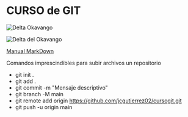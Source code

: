 # CURSO de **GIT**

![Delta Okavango](https://jcgutierrez02.github.io/img/Delta-Okavango.jpg/400/300)

<image src="https://jcgutierrez02.github.io/img/Delta-Okavango.jpg/400/300" alt="Delta del Okavango">


[Manual MarkDown](https://experienceleague.adobe.com/docs/contributor/contributor-guide/writing-essentials/markdown.html?lang=es)


Comandos imprescindibles para subir archivos un repositorio

* git init .
* git add .
* git commit -m "Mensaje descriptivo"
* git branch -M main
* git remote add origin https://github.com/jcgutierrez02/cursogit.git
* git push -u origin main


